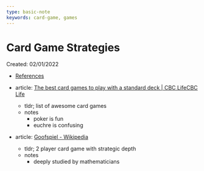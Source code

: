 ```yaml
---
type: basic-note
keywords: card-game, games
---
```

# Card Game Strategies

Created: 02/01/2022

- [References](#references)

- article: [The best card games to play with a standard deck | CBC LifeCBC Life](https://www.cbc.ca/life/culture/the-best-card-games-to-play-with-a-standard-deck-1.5836447)
  - tldr; list of awesome card games
  - notes
    - poker is fun
    - euchre is confusing
- article: [Goofspiel - Wikipedia](https://en.wikipedia.org/wiki/Goofspiel)
  - tldr; 2 player card game with strategic depth
  - notes
    - deeply studied by mathematicians
